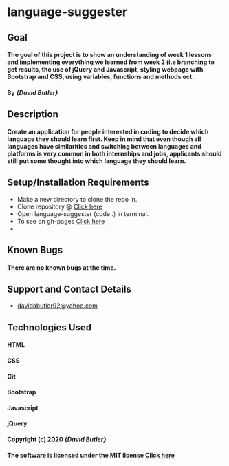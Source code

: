 # language-suggester

## Goal

#### The goal of this project is to show an understanding of week 1 lessons and implementing everything we learned from week 2 (i.e branching to get results, the use of jQuery and Javascript, styling webpage with Bootstrap and CSS, using variables, functions and methods ect.
#### By _**{David Butler}**_

## Description
#### Create an application for people interested in coding to decide which language they should learn first. Keep in mind that even though all languages have similarities and switching between languages and platforms is very common in both internships and jobs, applicants should still put some thought into which language they should learn.

## Setup/Installation Requirements
* Make a new directory to clone the repo in.
* Clone repository @ [Click here](https://github.com/davidabutler92/language-suggester.git)
* Open language-suggester (code .) in terminal.
* To see on gh-pages [Click here](https://davidabutler92.github.io/language-suggester/)  
* 

## Known Bugs 
#### There are no known bugs at the time.

## Support and Contact Details
* davidabutler92@yahoo.com

## Technologies Used 
#### HTML
#### CSS
#### Git 
#### Bootstrap
#### Javascript
#### jQuery 

#### Copyright (c) 2020 **_{David Butler}_**
#### The software is licensed under the MIT license [Click here](LICENSE.md)
